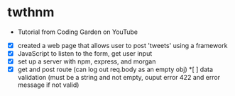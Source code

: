 # twthnm

- Tutorial from Coding Garden on YouTube

- [x] created a web page that allows user to post 'tweets' using a framework
- [x] JavaScript to listen to the form, get user input
- [x] set up a server with npm, express, and morgan
- [x] get and post route (can log out req.body as an empty obj) \*[ ] data validation (must be a string and not empty, ouput error 422 and error message if not valid)
